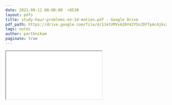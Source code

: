 ```yaml
---
date: 2021-09-11 00:00:00  +0530
layout: pdfs
title: study-hour-problems-on-1d-motion.pdf - Google Drive
pdf_path: https://drive.google.com/file/d/1JetVMVs620Y42YSnJDFfpAc4jksZeb-d/preview?usp=sharing
tags: notes
author: parthnikam
paginate: true
---
```


<iframe class="embed-pdf" src="{{ page.pdf_path }}#toolbar=0" seamless="seamless" scrolling="no" style="overflow:hidden"></iframe>

